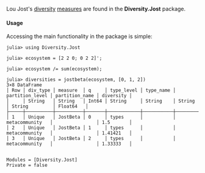 Lou Jost's
[diversity](http://dx.doi.org/10.1111/j.2006.0030-1299.14714.x)
[measures](http://www.esajournals.org/doi/abs/10.1890/06-1736.1) are
found in the **Diversity.Jost** package.

#### Usage

Accessing the main functionality in the package is simple:

```jldoctest
julia> using Diversity.Jost

julia> ecosystem = [2 2 0; 0 2 2]';

julia> ecosystem /= sum(ecosystem);

julia> diversities = jostbeta(ecosystem, [0, 1, 2])
3×8 DataFrame
│ Row │ div_type │ measure  │ q     │ type_level │ type_name │ partition_level │ partition_name │ diversity │
│     │ String   │ String   │ Int64 │ String     │ String    │ String          │ String         │ Float64   │
├─────┼──────────┼──────────┼───────┼────────────┼───────────┼─────────────────┼────────────────┼───────────┤
│ 1   │ Unique   │ JostBeta │ 0     │ types      │           │ metacommunity   │                │ 1.5       │
│ 2   │ Unique   │ JostBeta │ 1     │ types      │           │ metacommunity   │                │ 1.41421   │
│ 3   │ Unique   │ JostBeta │ 2     │ types      │           │ metacommunity   │                │ 1.33333   │
```

```@contents
```

```@autodocs
Modules = [Diversity.Jost]
Private = false
```

```@index
```
